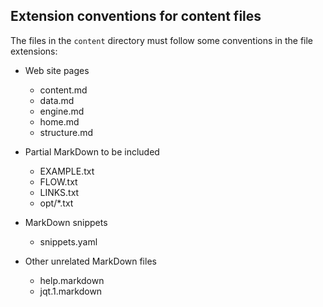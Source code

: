 ## Extension conventions for content files

The files in the `content` directory must follow some conventions in the file
extensions:

* Web site pages
    - content.md
    - data.md
    - engine.md
    - home.md
    - structure.md

* Partial MarkDown to be included
    - EXAMPLE.txt
    - FLOW.txt
    - LINKS.txt
    - opt/\*.txt

* MarkDown snippets
    - snippets.yaml

* Other unrelated MarkDown files
    - help.markdown
    - jqt.1.markdown

<!--
vim:ts=4:sw=4:ai:et:fileencoding=utf8:syntax=markdown
-->

